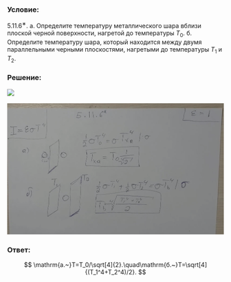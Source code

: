 ###  Условие:

$5.11.6^{∗}.$ а. Определите температуру металлического шара вблизи плоской черной поверхности, нагретой до температуры $T_0$.
б. Определите температуру шара, который находится между двумя параллельными черными плоскостями, нагретыми до температуры $T_1$ и $T_2$.

###  Решение:

![](https://www.youtube.com/embed/2AXM4KQf2ZA)

![|1618x980, 67%](../../img/5.11.6/01.png)

###  Ответ:

$$
\mathrm{a.~}T=T_0/\sqrt[4]{2}.\quad\mathrm{б.~}T=\sqrt[4]{(T_1^4+T_2^4)/2}.
$$